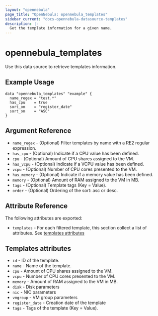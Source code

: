 ```yaml
---
layout: "opennebula"
page_title: "OpenNebula: opennebula_templates"
sidebar_current: "docs-opennebula-datasource-templates"
description: |-
  Get the template information for a given name.
---
```


# opennebula_templates

Use this data source to retrieve templates information.

## Example Usage

```hcl
data "opennebula_templates" "example" {
  name_regex = "test.*"
  has_cpu    = true
  sort_on    = "register_date"
  sort_on    = "ASC"
}
```


## Argument Reference

* `name_regex` - (Optional) Filter templates by name with a RE2 regular expression.
* `has_cpu` - (Optional) Indicate if a CPU value has been defined.
* `cpu` - (Optional) Amount of CPU shares assigned to the VM.
* `has_vcpu` - (Optional) Indicate if a VCPU value has been defined.
* `vcpu` - (Optional) Number of CPU cores presented to the VM.
* `has_memory` - (Optional) Indicate if a memory value has been defined.
* `memory` - (Optional) Amount of RAM assigned to the VM in MB.
* `tags` - (Optional) Template tags (Key = Value).
* `order` - (Optional) Ordering of the sort: asc or desc.

## Attribute Reference

The following attributes are exported:

* `templates` - For each filtered template, this section collect a list of attributes. See [templates attributes](#templates-attributes)

## Templates attributes

* `id` - ID of the template.
* `name` - Name of the template.
* `cpu` - Amount of CPU shares assigned to the VM.
* `vcpu` - Number of CPU cores presented to the VM.
* `memory` - Amount of RAM assigned to the VM in MB.
* `disk` - Disk parameters
* `nic` - NIC parameters
* `vmgroup` - VM group parameters
* `register_date` - Creation date of the template
* `tags` - Tags of the template (Key = Value).
